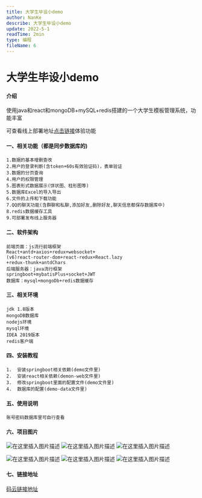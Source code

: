```yaml
---
title: 大学生毕设小demo
author: NanKe
describe: 大学生毕设小demo
update: 2022-5-1
readTime: 2min
type: 编程
fileName: 6
---
```


# 大学生毕设小demo

#### 介绍
使用java和react和mongoDB+mySQL+redis搭建的一个大学生模板管理系统，功能丰富

可查看线上部署地址[点击链接](http://www.nankezs.cn)体验功能

####  一、相关功能（都是同步数据库的)

```
1.数据的基本增删查改
2.用户的登录判断(含token+60s有效验证码)，表单验证
3.数据的分页查询
4.用户的权限管理
5.图表形式数据展示(饼状图、柱形图等)
5.数据库Excel的导入导出
6.文件的上传和下载功能
7.QQ的聊天功能(含群聊和私聊,添加好友,删除好友,聊天信息都保存数据库中)
8.redis数据缓存工具
9.可部署发布线上服务器
```

#### 二、软件架构
```
前端页面：js流行前端框架
React+antd+axios+redux+websocket+
(v6)react-router-dom+react-redux+React.lazy
+redux-thunk+antdChars
后端服务器：java流行框架
springboot+mybatisPlus+socket+JWT
数据库：mysql+mongoDb+redis数据缓存
```

#### 三、相关环境

```
jdk 1.8版本
mongoDB数据库
nodejs环境
mysql环境
IDEA 2019版本
redis客户端
```

#### 四、安装教程

```
1.  安装springboot相关依赖(demo文件里)
2.  安装react相关依赖(demon-web文件里)
3.  修改springboot里面的配置文件(demo文件里)
4.  数据库的配置(demo-data文件里)
```

#### 五、使用说明

```
账号密码数据库里可自行查看
```

#### 六、项目图片
![在这里插入图片描述](https://img-blog.csdnimg.cn/ce34195c144d4ed7bfcea649b5f4b841.png#pic_center)
![在这里插入图片描述](https://img-blog.csdnimg.cn/1e634fe5315d4c36a3fe19200e5a2ca8.png#pic_center)
![在这里插入图片描述](https://img-blog.csdnimg.cn/bb89966780b54aef94dd8bc290c690a5.png#pic_center)

![在这里插入图片描述](https://img-blog.csdnimg.cn/20c5b0aa5d9b4a9498b5200cb04306f2.png#pic_center)
![在这里插入图片描述](https://img-blog.csdnimg.cn/06c9b6f838c642aa8dda889e5b8be427.png#pic_center)
![在这里插入图片描述](https://img-blog.csdnimg.cn/dafd254552284bfab40a77a1ed96180b.png#pic_center)

#### 七、链接地址
[码云链接地址](https://gitee.com/xdw_mayun/university_student_demo)